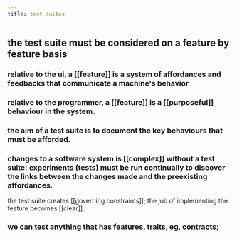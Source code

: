 ```yaml
---
title: test suites
---
```


## the test suite must be considered on a feature by feature basis
### relative to the ui, a [[feature]] is a system of affordances and feedbacks that communicate a machine's behavior
### relative to the programmer, a [[feature]] is a [[purposeful]] behaviour in the system.
### the aim of a test suite is to document the key behaviours that must be afforded.
### changes to a software system is [[complex]] without a test suite: experiments (tests) must be run continually to discover the links between the changes made and the preexisting affordances.
the test suite creates [[governing constraints]]; the job of implementing the feature becomes [[clear]].
### we can test anything that has features, traits, eg, contracts;
